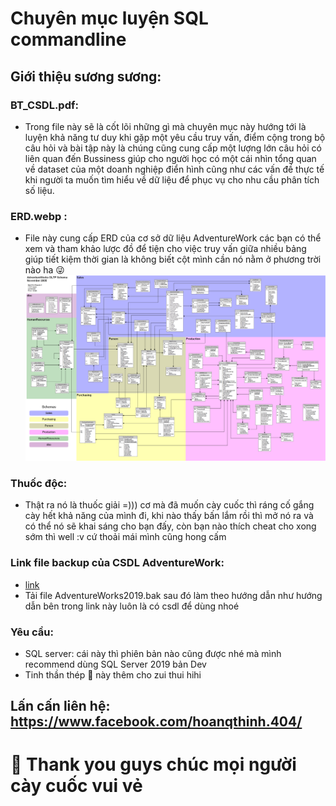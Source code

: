 # Chuyên mục luyện SQL commandline
## Giới thiệu sương sương:
### BT_CSDL.pdf:
- Trong file này sẽ là cốt lõi những gì mà chuyên mục này hướng tới là luyện khả năng tư duy khi gặp một yêu cầu truy vấn, điểm cộng trong bộ câu hỏi và bài tập này là chúng cũng cung cấp một lượng lớn câu hỏi có liên quan đến Bussiness giúp cho người học có một cái nhìn tổng quan về dataset của một doanh nghiệp điển hình cũng như các vấn đề thực tế khi người ta muốn tìm hiểu về dữ liệu để phục vụ cho nhu cầu phân tích số liệu.
### ERD.webp :
- File này cung cấp ERD của cơ sở dữ liệu AdventureWork các bạn có thể xem và tham khảo lược đồ để tiện cho việc truy vấn giữa nhiều bảng giúp tiết kiệm thời gian là không biết cột mình cần nó nằm ở phương trời nào ha 😜
![](ERD.webp)
### Thuốc độc:
- Thật ra nó là thuốc giải =))) cơ mà đã muốn cày cuốc thì ráng cố gắng cày hết khả năng của mình đi, khi nào thấy bấn lắm rồi thì mở nó ra và có thể nó sẽ khai sáng cho bạn đấy, còn bạn nào thích cheat cho xong sớm thì well :v cứ thoải mái mình cũng hong cấm 
### Link file backup của CSDL AdventureWork: 
- [link](https://learn.microsoft.com/en-us/sql/samples/adventureworks-install-configure?view=sql-server-ver16&tabs=ssms)
- Tải file AdventureWorks2019.bak sau đó làm theo hướng dẫn như hướng dẫn bên trong link này luôn là có csdl để dùng nhoé
### Yêu cầu:
- SQL server: cái này thì phiên bản nào cũng được nhé mà mình recommend dùng SQL Server 2019 bản Dev
- Tinh thần thép 🤞 này thêm cho zui thui hihi
## Lấn cấn liên hệ: https://www.facebook.com/hoanqthinh.404/
# 👾 Thank you guys chúc mọi người cày cuốc vui vẻ